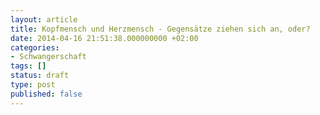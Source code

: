 ```yaml
---
layout: article
title: Kopfmensch und Herzmensch - Gegensätze ziehen sich an, oder?
date: 2014-04-16 21:51:38.000000000 +02:00
categories:
- Schwangerschaft
tags: []
status: draft
type: post
published: false
---
```


